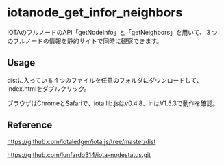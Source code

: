 # iotanode_get_infor_neighbors
IOTAのフルノードのAPI「getNodeInfo」と「getNeighbors」を用いて、３つのフルノードの情報を静的サイトで同時に観察できます。

## Usage
distに入っている４つのファイルを任意のフォルダにダウンロードして、index.htmlをダブルクリック。

ブラウザはChromeとSafariで、iota.lib.jsはv0.4.8、iriはV1.5.3で動作を確認。

## Reference
https://github.com/iotaledger/iota.js/tree/master/dist

https://github.com/lunfardo314/iota-nodestatus.git

